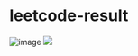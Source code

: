 # leetcode-result
![image](https://user-images.githubusercontent.com/47724762/185150346-14d9f6d1-952e-4404-8449-f442a3acc019.png)
<img src="https://user-images.githubusercontent.com/47724762/185150346-14d9f6d1-952e-4404-8449-f442a3acc019.png">
